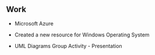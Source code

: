 ## Work

- Microsoft Azure

- Created a new resource for Windows Operating System

- UML Diagrams Group Activity - Presentation
